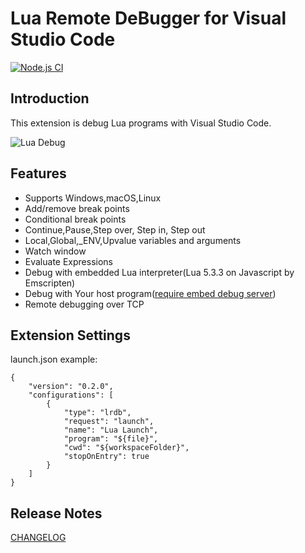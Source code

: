 # Lua Remote DeBugger for Visual Studio Code

[![Node.js CI](https://github.com/satoren/vscode-lrdb/actions/workflows/main.yml/badge.svg)](https://github.com/satoren/vscode-lrdb/actions/workflows/main.yml)

## Introduction

This extension is debug Lua programs with Visual Studio Code.

![Lua Debug](https://raw.githubusercontent.com/satoren/vscode-lrdb/master/images/lrdb.gif)

## Features

-   Supports Windows,macOS,Linux
-   Add/remove break points
-   Conditional break points
-   Continue,Pause,Step over, Step in, Step out
-   Local,Global,\_ENV,Upvalue variables and arguments
-   Watch window
-   Evaluate Expressions
-   Debug with embedded Lua interpreter(Lua 5.3.3 on Javascript by Emscripten)
-   Debug with Your host program([require embed debug server](https://github.com/satoren/LRDB))
-   Remote debugging over TCP

## Extension Settings

launch.json example:

```
{
    "version": "0.2.0",
    "configurations": [
        {
            "type": "lrdb",
            "request": "launch",
            "name": "Lua Launch",
            "program": "${file}",
            "cwd": "${workspaceFolder}",
            "stopOnEntry": true
        }
    ]
}
```

## Release Notes

[CHANGELOG](CHANGELOG.md)
